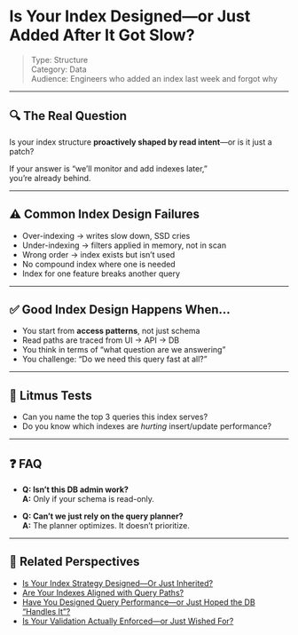 # Is Your Index Designed—or Just Added After It Got Slow?

> Type: Structure  
> Category: Data  
> Audience: Engineers who added an index last week and forgot why

---

## 🔍 The Real Question

Is your index structure **proactively shaped by read intent**—or is it just a patch?

If your answer is “we’ll monitor and add indexes later,”  
you’re already behind.

---

## ⚠️ Common Index Design Failures

- Over-indexing → writes slow down, SSD cries  
- Under-indexing → filters applied in memory, not in scan  
- Wrong order → index exists but isn’t used  
- No compound index where one is needed  
- Index for one feature breaks another query

---

## ✅ Good Index Design Happens When…

- You start from **access patterns**, not just schema  
- Read paths are traced from UI → API → DB  
- You think in terms of “what question are we answering”  
- You challenge: “Do we need this query fast at all?”

---

## 🧠 Litmus Tests

- Can you name the top 3 queries this index serves?  
- Do you know which indexes are *hurting* insert/update performance?

---

## ❓ FAQ

- **Q: Isn’t this DB admin work?**  
  **A:** Only if your schema is read-only.

- **Q: Can’t we just rely on the query planner?**  
  **A:** The planner optimizes. It doesn’t prioritize.

---

## 🔗 Related Perspectives

- [Is Your Index Strategy Designed—Or Just Inherited?](indexing-strategy.md)
- [Are Your Indexes Aligned with Query Paths?](../performance/indexing-paths.md)
- [Have You Designed Query Performance—or Just Hoped the DB “Handles It”?](../performance/db-index-optimization.md)
- [Is Your Validation Actually Enforced—or Just Wished For?](../domain/domain-validation.md)
